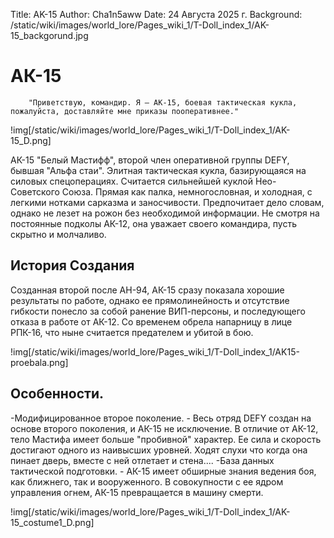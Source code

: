 Title: AK-15
Author: Cha1n5aww
Date: 24 Августа 2025 г.
Background: /static/wiki/images/world_lore/Pages_wiki_1/T-Doll_index_1/AK-15_backgorund.jpg

# АК-15
```
	"Приветствую, командир. Я — АК-15, боевая тактическая кукла, пожалуйста, доставляйте мне приказы пооперативнее."
```
!img[/static/wiki/images/world_lore/Pages_wiki_1/T-Doll_index_1/AK-15_D.png]

АК-15 "Белый Мастифф", второй член оперативной группы DEFY, бывшая "Альфа стаи". Элитная тактическая кукла, базирующаяся на силовых спецоперациях. Считается сильнейшей куклой Нео-Советского Союза. Прямая как палка, немногословная, и холодная, с легкими нотками сарказма и заносчивости. Предпочитает дело словам, однако не лезет на рожон без необходимой информации. Не смотря на постоянные подколы АК-12, она уважает своего командира, пусть скрытно и молчаливо.

## История Создания
Созданная второй после АН-94, АК-15 сразу показала хорошие результаты по работе, однако ее прямолинейность и отсутствие гибкости понесло за собой ранение ВИП-персоны, и последующего отказа в работе от АК-12. Со временем обрела напарницу в лице РПК-16, что ныне считается предателем и убитой в бою.

!img[/static/wiki/images/world_lore/Pages_wiki_1/T-Doll_index_1/AK15-proebala.png]

## Особенности.
-Модифицированное второе поколение. - Весь отряд DEFY создан на основе второго поколения, и АК-15 не исключение. В отличие от АК-12, тело Мастифа имеет больше "пробивной" характер. Ее сила и скорость достигают одного из наивысших уровней. Ходят слухи что когда она пинает дверь, вместе с ней отлетает и стена....
-База данных тактической подготовки. - АК-15 имеет обширные знания ведения боя, как ближнего, так и вооруженного. В совокупности с ее ядром управления огнем, АК-15 превращается в машину смерти.

!img[/static/wiki/images/world_lore/Pages_wiki_1/T-Doll_index_1/AK-15_costume1_D.png]
